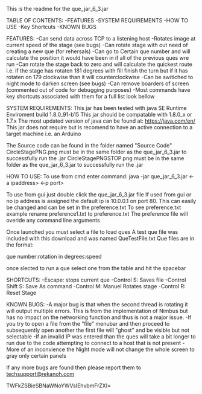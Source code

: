 This is the readme for the que_jar_6_3.jar 

TABLE OF CONTENTS:
	-FEATURES
	-SYSTEM REQUIREMENTS
	-HOW TO USE
		-Key Shortcuts
	-KNOWN BUGS

FEATURES:
-Can send data across TCP to a listening host
-Rotates image at current speed of the stage (see bugs)
-Can rotate stage with out need of creating a new que (for rehersals)
-Can go to Certain que number and will calculate the position it would have been in if all of the previous ques wre run
-Can rotate the stage back to zero and will calculate the quickest route i.e. if the stage has rotaten 181 degrees with fill finish the turn but if it has rotaten on 179 clockwise than it will counterclockwise
-Can be switiched to night mode to darken screen (see bugs)
-Can remove boarders of screen (commented out of code for debugging purposes)
-Most commands have key shortcuts associated with them for a full list look bellow

SYSTEM REQUIREMENTS:
This jar has been tested with java SE Runtime Enviroment build 1.8.0_91-b15
This jar should be compatable with 1.8.0_x or 1.7.x 
The most updated version of java can be found at:
https://java.com/en/
This jar does not require but is recomend to have an active connection to a target machine i.e. an Arduino

The Source code can be found in the folder named "Source Code"
CircleStagePNG.png must be in the same folder as the que_jar_6_3.jar to successfully run the .jar
CircleStagePNGSTOP.png must be in the same folder as the que_jar_6_3.jar to successfully run the .jar


HOW TO USE:
To use from cmd enter command:
java -jar que_jar_6_3.jar <-a ipaddress> <-p port>

To use from gui just double click the que_jar_6_3.jar file
If used from gui or no ip address is assigned the default ip is 10.0.0.1 on port 80.
This can easily be changed and can be set in the preference.txt 
To see preference.txt example rename preference1.txt to preference.txt
The preference file will overide any command line arguments

Once launched you must select a file to load ques
A test que file was included with this download and was named QueTestFile.txt
Que files are in the format:

que number:rotation in degrees:speed

once slected to run a que select one from the table and hit the spacebar


SHORTCUTS:
-Escape: stops current que
-Control S: Saves file
-Control Shift S: Save As command
-Control M: Manuel Rotates stage
-Control R: Reset Stage


KNOWN BUGS:
-A major bug is that when the second thread is rotating it will output multiple errors. This is from the implementation of Nimbus but has no impact on the networking function and thus is not a major issue.
-If you try to open a file from the "file" menubar and then proceed to subsequently open another the first file will "ghost" and be visible but not selectable
-If an invalid IP was entered than the ques will take a bit longer to run due to the code attempting to connect to a host that is not present
-More of an inconvience the Night mode will not change the whole screen to gray only certain panels

If any more bugs are found then please report  them to techsupport@rekanoh.com

TWFkZSBieSBNaWNoYWVsIEhvbmFrZXI=
